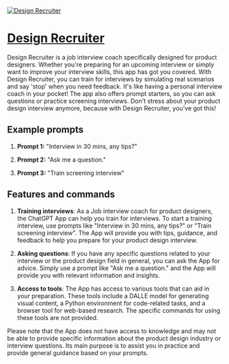 [![Design Recruiter](https://files.oaiusercontent.com/file-iN0XLuE7rFLmVXkdMX1L5u71?se=2123-10-17T03%3A00%3A10Z&sp=r&sv=2021-08-06&sr=b&rscc=max-age%3D31536000%2C%20immutable&rscd=attachment%3B%20filename%3Dd2da1c94-65aa-4ee1-bd5b-83372e486a0c.png&sig=24psOZ5RtbCIIKBnrAC9zScWsBkY39hJl9LedJsTlm0%3D)](https://chat.openai.com/g/g-9i5lIMAEO-design-recruiter)

# [Design Recruiter](https://chat.openai.com/g/g-9i5lIMAEO-design-recruiter)

Design Recruiter is a job interview coach specifically designed for product designers. Whether you're preparing for an upcoming interview or simply want to improve your interview skills, this app has got you covered. With Design Recruiter, you can train for interviews by simulating real scenarios and say 'stop' when you need feedback. It's like having a personal interview coach in your pocket! The app also offers prompt starters, so you can ask questions or practice screening interviews. Don't stress about your product design interview anymore, because with Design Recruiter, you've got this!

## Example prompts

1. **Prompt 1:** "Interview in 30 mins, any tips?"

2. **Prompt 2:** "Ask me a question."

3. **Prompt 3:** "Train screening interview"

## Features and commands

1. **Training interviews**: As a Job interview coach for product designers, the ChatGPT App can help you train for interviews. To start a training interview, use prompts like "Interview in 30 mins, any tips?" or "Train screening interview". The App will provide you with tips, guidance, and feedback to help you prepare for your product design interview.

2. **Asking questions**: If you have any specific questions related to your interview or the product design field in general, you can ask the App for advice. Simply use a prompt like "Ask me a question." and the App will provide you with relevant information and insights.

3. **Access to tools**: The App has access to various tools that can aid in your preparation. These tools include a DALLE model for generating visual content, a Python environment for code-related tasks, and a browser tool for web-based research. The specific commands for using these tools are not provided.

Please note that the App does not have access to knowledge and may not be able to provide specific information about the product design industry or interview questions. Its main purpose is to assist you in practice and provide general guidance based on your prompts.